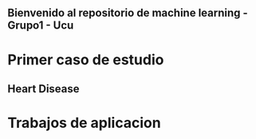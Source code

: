 ## Bienvenido al repositorio de machine learning - Grupo1 - Ucu

# Primer caso de estudio

## Heart Disease





# Trabajos de aplicacion

